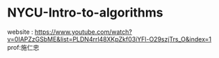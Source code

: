 # NYCU-Intro-to-algorithms
website : https://www.youtube.com/watch?v=0IAPZzGSbME&list=PLDN4rrl48XKpZkf03iYFl-O29szjTrs_O&index=1
prof:施仁忠

